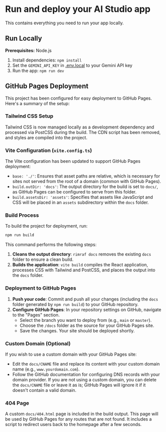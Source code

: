 # Run and deploy your AI Studio app

This contains everything you need to run your app locally.

## Run Locally

**Prerequisites:**  Node.js


1. Install dependencies:
   `npm install`
2. Set the `GEMINI_API_KEY` in [.env.local](.env.local) to your Gemini API key
3. Run the app:
   `npm run dev`

## GitHub Pages Deployment

This project has been configured for easy deployment to GitHub Pages. Here's a summary of the setup:

### Tailwind CSS Setup
Tailwind CSS is now managed locally as a development dependency and processed via PostCSS during the build. The CDN script has been removed, and styles are compiled into the project.

### Vite Configuration (`vite.config.ts`)
The Vite configuration has been updated to support GitHub Pages deployment:
- `base: './'`: Ensures that asset paths are relative, which is necessary for sites not served from the root of a domain (common with GitHub Pages).
- `build.outDir: 'docs'`: The output directory for the build is set to `docs/`, as GitHub Pages can be configured to serve from this folder.
- `build.assetsDir: 'assets'`: Specifies that assets like JavaScript and CSS will be placed in an `assets` subdirectory within the `docs` folder.

### Build Process
To build the project for deployment, run:
```bash
npm run build
```
This command performs the following steps:
1. **Cleans the output directory**: `rimraf docs` removes the existing `docs` folder to ensure a clean build.
2. **Builds the application**: `vite build` compiles the React application, processes CSS with Tailwind and PostCSS, and places the output into the `docs` folder.

### Deployment to GitHub Pages
1. **Push your code**: Commit and push all your changes (including the `docs` folder generated by `npm run build`) to your GitHub repository.
2. **Configure GitHub Pages**: In your repository settings on GitHub, navigate to the "Pages" section.
   - Select the branch you want to deploy from (e.g., `main` or `master`).
   - Choose the `/docs` folder as the source for your GitHub Pages site.
   - Save the changes. Your site should be deployed shortly.

### Custom Domain (Optional)
If you wish to use a custom domain with your GitHub Pages site:
- Edit the `docs/CNAME` file and replace its content with your custom domain name (e.g., `www.yourdomain.com`).
- Follow the GitHub documentation for configuring DNS records with your domain provider.
If you are not using a custom domain, you can delete the `docs/CNAME` file or leave it as is; GitHub Pages will ignore it if it doesn't contain a valid domain.

### 404 Page
A custom `docs/404.html` page is included in the build output. This page will be used by GitHub Pages for any routes that are not found. It includes a script to redirect users back to the homepage after a few seconds.
